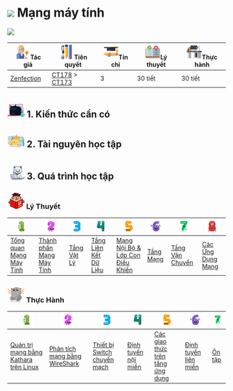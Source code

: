 # <img src="/images/docs/HP/CT112.png" width="50"> Mạng máy tính 

<img src="https://readme-typing-svg.herokuapp.com?font=tahoma&lines=B%E1%BA%A3ng+sau+tham+kh%E1%BA%A3o+c%E1%BB%A7a+CTU">

| <img src="https://raw.githubusercontent.com/Zenfection/Image/master/2021/07/31-17-12-38-Professor%20Male.png" title="" alt="Professor Male.png" width="35">Tác giả | <img title="" src="https://raw.githubusercontent.com/Zenfection/Image/master/2021/07/31-17-08-42-Learning%20Tools.png" alt="Learning Tools.png" width="35">Tiên quyết | <img src="https://raw.githubusercontent.com/Zenfection/Image/master/2021/07/31-17-13-24-Degree.png" title="" alt="Degree.png" width="35">Tín chỉ | <img src="https://raw.githubusercontent.com/Zenfection/Image/master/2021/07/31-17-10-10-Rage%20Room%20Rules.png" title="" alt="Rage Room Rules.png" width="35">Lý thuyết | <img src="https://raw.githubusercontent.com/Zenfection/Image/master/2021/07/31-17-11-54-Student%20Desk.png" title="" alt="Student Desk.png" width="35">Thực hành |
| ------------------------------------------------------------------------------------------------------------------------------------------------------------------ | --------------------------------------------------------------------------------------------------------------------------------------------------------------------- | ------------------------------------------------------------------------------------------------------------------------------------------------ | ------------------------------------------------------------------------------------------------------------------------------------------------------------------------ | ---------------------------------------------------------------------------------------------------------------------------------------------------------------- |
| [Zenfection](http://facebook.com/zenfection)                                                                                                                       | [CT178](/cosonganh/CT178-Nguyen_ly_he_dieu_hanh/) > [CT173](/nhapmon/CT173-Kien_truc_may_tinh/)                                                                       | 3                                                                                                                                                | 30 tiết                                                                                                                                                                  | 30 tiết                                                                                                                                                          |

## <img src="https://raw.githubusercontent.com/Zenfection/Image/master/2021/08/02-21-26-29-tenor.gif" width="40"> 1. Kiến thức cần có

## <img src="https://raw.githubusercontent.com/Zenfection/Image/master/2021/08/02-21-24-49-tenor.gif" width="40"> 2. Tài nguyên học tập

## <img src="https://raw.githubusercontent.com/Zenfection/Image/master/2021/08/02-21-41-35-tenor.gif" width="40"> 3. Quá trình học tập

### <img src="https://raw.githubusercontent.com/Zenfection/Image/master/2021/11/28-20-25-35-stay-home-read.gif" width="40"> Lý Thuyết

| <img src="https://raw.githubusercontent.com/Zenfection/Image/master/2021/10/08-14-42-05-icons8-1_cute.png" width="30"> | <img src="https://raw.githubusercontent.com/Zenfection/Image/master/2021/10/08-14-42-09-icons8-2_cute.png" width="30"> | <img src="https://raw.githubusercontent.com/Zenfection/Image/master/2021/10/08-14-42-15-icons8-3_cute.png" width="30"> | <img src="https://raw.githubusercontent.com/Zenfection/Image/master/2021/10/08-14-42-19-icons8-4_cute.png" width="30"> | <img src="https://raw.githubusercontent.com/Zenfection/Image/master/2021/10/08-14-42-25-icons8-5_cute.png" width="30"> | <img src="https://raw.githubusercontent.com/Zenfection/Image/master/2021/11/03-10-49-45-icons8-6_cute.png" width="30"> | <img src="https://raw.githubusercontent.com/Zenfection/Image/master/2021/11/13-21-46-40-icons8-7_cute.png" width="30"> | <img src="https://raw.githubusercontent.com/Zenfection/Image/master/2021/11/28-17-55-55-icons8_8_cute_50px.png" width="30"> |
| ---------------------------------------------------------------------------------------------------------------------- | ---------------------------------------------------------------------------------------------------------------------- | ---------------------------------------------------------------------------------------------------------------------- | ---------------------------------------------------------------------------------------------------------------------- | ---------------------------------------------------------------------------------------------------------------------- | ---------------------------------------------------------------------------------------------------------------------- | --------------------------------------------------------------------------------------------------------------------- | ------------------------------------------------------------------------------------------------------------------------------- |
| [Tổng quan Mạng Máy Tính](/cosonganh/CT112-Mang_may_tinh/Tailieu/1/1.md)                                                                                                | [Thành phần Mạng Máy Tính](/cosonganh/CT112-Mang_may_tinh/Tailieu/2/1.md)                                                                                               | [Tầng Vật Lý](/cosonganh/CT112-Mang_may_tinh/Tailieu/3/1.md)                                                                                                            | [Tầng Liên Kết Dữ Liệu](/cosonganh/CT112-Mang_may_tinh/Tailieu/4/1.md)                                                                                                  | [Mạng Nội Bộ & Lớp Con Điều Khiển](/cosonganh/CT112-Mang_may_tinh/Tailieu/5/1.md)                                                                                       | [Tầng Mạng](/cosonganh/CT112-Mang_may_tinh/Tailieu/6/1.md)                                                                                                              | [Tầng Vận Chuyển](/cosonganh/CT112-Mang_may_tinh/Tailieu/7/1.md)                                                                                                       | [Các Ứng Dụng Mạng](/cosonganh/CT112-Mang_may_tinh/Tailieu/8/1.md)                                                                                                               |

### <img src="https://raw.githubusercontent.com/Zenfection/Image/master/2021/10/12-16-35-26-blukittie-blu.gif" width="40"> Thực Hành

| <img src="https://raw.githubusercontent.com/Zenfection/Image/master/2021/10/08-14-42-05-icons8-1_cute.png" width="30"> | <img src="https://raw.githubusercontent.com/Zenfection/Image/master/2021/10/08-14-42-09-icons8-2_cute.png" width="30"> | <img src="https://raw.githubusercontent.com/Zenfection/Image/master/2021/10/08-14-42-15-icons8-3_cute.png" width="30"> | <img src="https://raw.githubusercontent.com/Zenfection/Image/master/2021/10/08-14-42-19-icons8-4_cute.png" width="30"> | <img src="https://raw.githubusercontent.com/Zenfection/Image/master/2021/10/08-14-42-25-icons8-5_cute.png" width="30"> | <img src="https://raw.githubusercontent.com/Zenfection/Image/master/2021/11/03-10-49-45-icons8-6_cute.png" width="30"> | ![icons8-7_cute.png](https://raw.githubusercontent.com/Zenfection/Image/master/2021/11/13-21-46-40-icons8-7_cute.png) |
| ---------------------------------------------------------------------------------------------------------------------- | ---------------------------------------------------------------------------------------------------------------------- | ---------------------------------------------------------------------------------------------------------------------- | ---------------------------------------------------------------------------------------------------------------------- | ---------------------------------------------------------------------------------------------------------------------- | ---------------------------------------------------------------------------------------------------------------------- | --------------------------------------------------------------------------------------------------------------------- |
| [Quản trị mạng bằng Kathara trên Linux](/cosonganh/CT112-Mang_may_tinh/Thuchanh/1.md)                                  | [Phân tích mạng bằng WireShark](/cosonganh/CT112-Mang_may_tinh/Thuchanh/2.md)                                          | [Thiết bị Switch chuyển mạch](/cosonganh/CT112-Mang_may_tinh/Thuchanh/3.md)                                            | [Định tuyến nội miền](/cosonganh/CT112-Mang_may_tinh/Thuchanh/4.md)                                                    | [Các giao thức trên tầng ứng dụng](/cosonganh/CT112-Mang_may_tinh/Thuchanh/5.md)                                       | [Định tuyến liên miền](/cosonganh/CT112-Mang_may_tinh/Thuchanh/6.md)                                                   | [Ôn tập](/cosonganh/CT112-Mang_may_tinh/Thuchanh/7.md)                                                                |

<comment/> 

